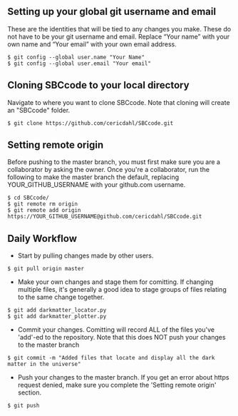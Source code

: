 
## Setting up your global git username and email
These are the identities that will be tied to any changes you make. These do not have to be your git username and email. Replace “Your name” with your own name and “Your email” with your own email address.

```
$ git config --global user.name "Your Name"
$ git config --global user.email "Your email"
```

## Cloning SBCcode to your local directory
Navigate to where you want to clone SBCcode. Note that cloning will create an "SBCcode" folder.

```
$ git clone https://github.com/cericdahl/SBCcode.git
```

## Setting remote origin
Before pushing to the master branch, you must first make sure you are a collaborator by asking the owner. Once you're a collaborator, run the following to make the master branch the default, replacing YOUR\_GITHUB\_USERNAME with your github.com username.

```
$ cd SBCcode/
$ git remote rm origin
$ git remote add origin https://YOUR_GITHUB_USERNAME@github.com/cericdahl/SBCcode.git
```

## Daily Workflow
* Start by pulling changes made by other users.

```
$ git pull origin master
```

* Make your own changes and stage them for comitting. If changing multiple files, it's generally a good idea to stage groups of files relating to the same change together.

```
$ git add darkmatter_locator.py
$ git add darkmatter_plotter.py
```

* Commit your changes. Comitting will record ALL of the files you've 'add'-ed to the repository. Note that this does NOT push your changes to the master branch

```
$ git commit -m "Added files that locate and display all the dark matter in the universe"
```

* Push your changes to the master branch. If you get an error about https request denied, make sure you complete the 'Setting remote origin' section.

```
$ git push
```
